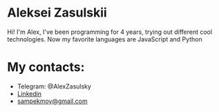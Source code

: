 # Aleksei Zasulskii

Hi! I'm Alex, I've been programming for 4 years, trying out different cool technologies. Now my favorite languages are JavaScript and Python

# My contacts:
 - Telegram: @AlexZasulsky
 - [Linkedin](https://www.linkedin.com/in/alexey-zasulsky-1b755b201/)
 - <sampekmoy@gmail.com>

